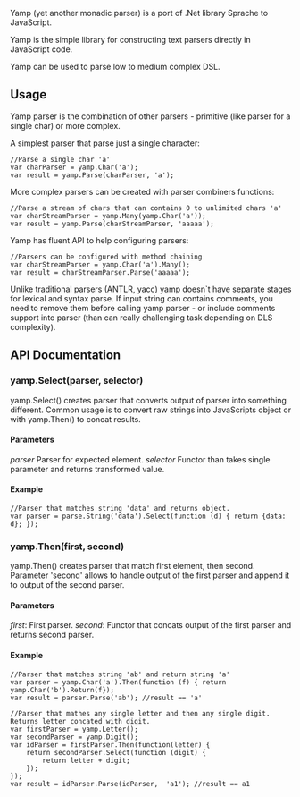 Yamp (yet another monadic parser) is a port of .Net library Sprache to JavaScript.

Yamp is the simple library for constructing text parsers directly in JavaScript code.

Yamp can be used to parse low to medium complex DSL.

Usage
-----

Yamp parser is the combination of other parsers - primitive (like parser for a single char) or more complex.

A simplest parser that parse just a single character:

	//Parse a single char 'a'
	var charParser = yamp.Char('a');
	var result = yamp.Parse(charParser, 'a');

More complex parsers can be created with parser combiners functions:

	//Parse a stream of chars that can contains 0 to unlimited chars 'a'
	var charStreamParser = yamp.Many(yamp.Char('a'));
	var result = yamp.Parse(charStreamParser, 'aaaaa');

Yamp has fluent API to help configuring parsers:

	//Parsers can be configured with method chaining
	var charStreamParser = yamp.Char('a').Many();
	var result = charStreamParser.Parse('aaaaa');

Unlike traditional parsers (ANTLR, yacc) yamp doesn`t have separate stages for lexical and syntax parse. 
If input string can contains comments, you need to remove them before calling yamp parser - or include comments support into parser (than can really challenging task depending on DLS complexity).

API Documentation
-----------------

### yamp.Select(parser, selector)

yamp.Select() creates parser that converts output of parser into something different. Common usage is to convert raw strings into JavaScripts object or with yamp.Then() to concat results.

#### Parameters

*parser* Parser for expected element.
*selector* Functor than takes single parameter and returns transformed value.

#### Example

	//Parser that matches string 'data' and returns object.
	var parser = parse.String('data').Select(function (d) { return {data: d}; });

### yamp.Then(first, second)

yamp.Then() creates parser that match first element, then second. Parameter 'second' allows to handle output of the first parser and append it to output of the second parser.

#### Parameters

*first*: First parser.
*second*: Functor that concats output of the first parser and returns second parser.

#### Example

	//Parser that matches string 'ab' and return string 'a'
	var parser = yamp.Char('a').Then(function (f) { return yamp.Char('b').Return(f});
	var result = parser.Parse('ab'); //result == 'a'

	//Parser that mathes any single letter and then any single digit. Returns letter concated with digit.
	var firstParser = yamp.Letter();
	var secondParser = yamp.Digit();
	var idParser = firstParser.Then(function(letter) {
		return secondParser.Select(function (digit) {
			return letter + digit;
		});
	});
	var result = idParser.Parse(idParser,  'a1'); //result == a1
